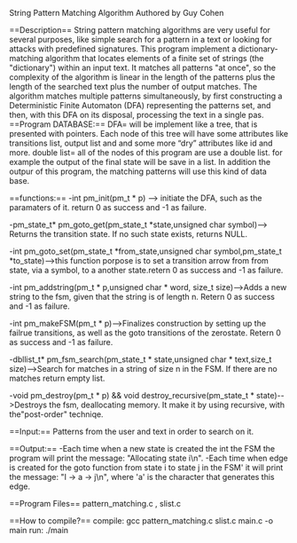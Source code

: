 String Pattern Matching Algorithm 
Authored by Guy Cohen

==Description==
String pattern matching algorithms are very useful for several purposes, like simple search for a pattern in a text or looking for attacks with predefined signatures.
This program implement a dictionary-matching algorithm that locates elements of a finite set of strings (the "dictionary") within an input text. It matches all patterns "at once", so the complexity of the algorithm is linear in the length of the patterns plus the length of the searched text plus the number of output matches. 
The algorithm matches multiple patterns simultaneously, by first constructing a Deterministic Finite Automaton (DFA) representing the patterns set, and then, with this DFA on its disposal, processing the text in a single pas. 
==Program DATABASE:==
DFA= will be implement like a tree, that is presented with pointers.  Each node of this tree will have some attributes like transitions list, output list and and some more “dry” attributes like id and more.
double list= all of the nodes of this program are use a double list. for example the output of the final state will be save in a list. In addition the outpur of this program, the matching patterns will use this kind of data base. 

==functions:==
-int pm_init(pm_t * p) --> initiate the DFA, such as the paramaters of it. return 0 as success and -1 as failure.

-pm_state_t* pm_goto_get(pm_state_t *state,unsigned char symbol)--> Returns the transition state.  If no such state exists, returns NULL.

-int pm_goto_set(pm_state_t *from_state,unsigned char symbol,pm_state_t *to_state)-->this function porpose is to set a transition arrow from from state, via a symbol, to a another state.retern 0 as success and -1 as failure.

-int pm_addstring(pm_t * p,unsigned char * word, size_t size)-->Adds a new string to the fsm, given that the string is of length n. Retern 0 as success and -1 as failure.

-int pm_makeFSM(pm_t * p)-->Finalizes construction by setting up the failrue transitions, as well as the goto transitions of the zerostate. Retern 0 as success and -1 as failure.

-dbllist_t* pm_fsm_search(pm_state_t * state,unsigned char * text,size_t size)-->Search for matches in a string of size n in the FSM. If there are no matches return empty list.

-void pm_destroy(pm_t * p) && void destroy_recursive(pm_state_t * state)-->Destroys the fsm, deallocating memory. It make it by using recursive, with  the"post-order" techniqe.

==Input:==
Patterns from the user and text in order to search on it.

==Output:==
-Each time when a  new state is created the int the FSM the program 
  will print the message: "Allocating state i\n".
-Each time when edge is created for the goto function from state i to state j in the FSM' it will print the message: 
 "I -> a -> j\n", where 'a' is the character that generates this edge.

==Program Files==
pattern_matching.c , slist.c

==How to compile?==
compile: gcc pattern_matching.c slist.c main.c -o main
run: ./main




